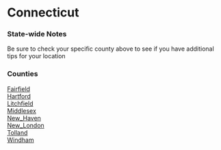 # Connecticut

### State-wide Notes
Be sure to check your specific county above to see if you have additional tips for your location

### Counties
[Fairfield](Fairfield.md)\
[Hartford](Hartford.md)\
[Litchfield](Litchfield.md)\
[Middlesex](Middlesex.md)\
[New_Haven](New_Haven.md)\
[New_London](New_London.md)\
[Tolland](Tolland.md)\
[Windham](Windham.md)
